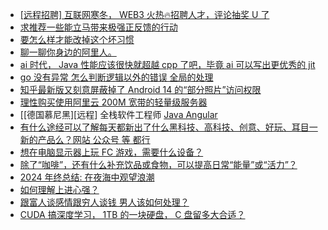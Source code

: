 + [[远程招聘] 互联网寒冬， WEB3 火热🔥招聘人才，评论抽奖 U 了](https://www.v2ex.com/t/1100875)
+ [求推荐一些能立马带来极强正反馈的行动](https://www.v2ex.com/t/1100870)
+ [要怎么样才能改掉这个坏习惯](https://www.v2ex.com/t/1100857)
+ [聊一聊你身边的阿里人。](https://www.v2ex.com/t/1100847)
+ [ai 时代， Java 性能应该很快就超越 cpp 了吧，毕竟 ai 可以写出更优秀的 jit](https://www.v2ex.com/t/1100891)
+ [go 没有异常 怎么判断逻辑以外的错误 全局的处理](https://www.v2ex.com/t/1100894)
+ [知乎最新版又刻意屏蔽掉了 Android 14 的“部分照片”访问权限](https://www.v2ex.com/t/1100842)
+ [理性购买使用阿里云 200M 宽带的轻量级服务器](https://www.v2ex.com/t/1100927)
+ [[德国慕尼黑][远程] 全栈软件工程师 [ Java Angular](https://www.v2ex.com/t/1100843)
+ [有什么途经可以了解每天都新出了什么黑科技、高科技、创意、好玩、耳目一新的产品么？网站 公众号 等 都行](https://www.v2ex.com/t/1100846)
+ [想在电脑显示器上玩 FC 游戏，需要什么设备？](https://www.v2ex.com/t/1100880)
+ [除了“咖啡”，还有什么补充饮品或食物，可以提高日常“能量”或“活力”？](https://www.v2ex.com/t/1100944)
+ [2024 年终总结: 在夜海中观望浪潮](https://www.v2ex.com/t/1100909)
+ [如何理解上进心强？](https://www.v2ex.com/t/1100959)
+ [跟富人谈感情跟穷人谈钱 男人该如何处理？](https://www.v2ex.com/t/1100972)
+ [CUDA 搞深度学习， 1TB 的一块硬盘， C 盘留多大合适？](https://www.v2ex.com/t/1100947)
